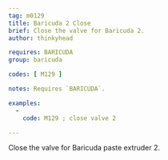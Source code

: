 ```yaml
---
tag: m0129
title: Baricuda 2 Close
brief: Close the valve for Baricuda 2.
author: thinkyhead

requires: BARICUDA
group: baricuda

codes: [ M129 ]

notes: Requires `BARICUDA`.

examples:
  -
    code: M129 ; close valve 2

---
```


Close the valve for Baricuda paste extruder 2.
